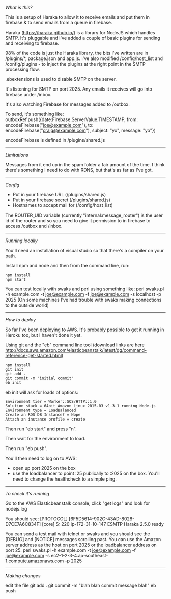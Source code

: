 *What is this?*

This is a setup of Haraka to allow it to receive emails and put them in firebase & to send emails from a queue in firebase.

Haraka (https://haraka.github.io/) is a library for NodeJS which handles SMTP.  It's pluggable and I've added a couple of basic plugins for sending and receiving to firebase.

98% of the code is just the Haraka library, the bits I've written are in /plugins/*, package.json and app.js.  I've also modified /config/host_list and /config/plugins - to inject the plugins at the right point in the SMTP processing flow.

.ebextensions is used to disable SMTP on the server.

It's listening for SMTP on port 2025.  Any emails it receives will go into firebase under /inbox.

It's also watching Firebase for messages added to /outbox.

To send, it's something like:
outboxRef.push({date:Firebase.ServerValue.TIMESTAMP, from: encodeFirebase("joe@example.com"), to: encodeFirebase("craig@example.com"), subject: "yo", message: "yo"})

encodeFirebase is defined in /plugins/shared.js

--------------------------------------------------------------------------------

*Limitations*

Messages from it end up in the spam folder a fair amount of the time.  I think there's something I need to do with RDNS, but that's as far as I've got.

--------------------------------------------------------------------------------

*Config*

 * Put in your firebase URL (/plugins/shared.js)
 * Put in your firebase secret (/plugins/shared.js)
 * Hostnames to accept mail for (/config/host_list)


The ROUTER_UID variable (currently "internal:message_router") is the user id of the router and so you need to give it permission to in firebase to access /outbox and /inbox.

--------------------------------------------------------------------------------

*Running locally*

You'll need an installation of visual studio so that there's a compiler on your path.

Install npm and node and then from the command line, run:

	npm install
	npm start

You can test locally with swaks and perl using something like:
	perl swaks.pl -h example.com -t joe@example.com -f joe@example.com -s localhost -p 2025
(On some machines I've had trouble with swaks making connections to the outside world)

--------------------------------------------------------------------------------

*How to deploy*

So far I've been deploying to AWS.  It's probably possible to get it running in Heroku too, but I haven't done it yet.

Using git and the "eb" command line tool (download links are here http://docs.aws.amazon.com/elasticbeanstalk/latest/dg/command-reference-get-started.html)

	npm install
	git init
	git add .
	git commit -m "initial commit"
	eb init

eb init will ask for loads of options:

	Environment tier = Worker::SQS/HTTP::1.0
	Solution stack = 64bit Amazon Linux 2015.03 v1.3.1 running Node.js
	Environment type = LoadBalanced
	Create an RDS DB Instance? = Nope
	Attach an instance profile = create

Then run "eb start" and press "n".

Then wait for the environment to load.

Then run "eb push".

You'll then need to log on to AWS:
* open up port 2025 on the box
* use the loadbalancer to point :25 publically to :2025 on the box.  You'll need to change the healthcheck to a simple ping. 

--------------------------------------------------------------------------------

*To check it's running*

Go to the AWS Elasticbeanstalk console, click "get logs" and look for nodejs.log

You should see:
[PROTOCOL] [6F5D5614-902C-43AD-8028-D7CE7A6C834F] [core] S: 220 ip-172-31-10-147 ESMTP Haraka 2.5.0 ready

You can send a test mail with telnet or swaks and you should see the [DEBUG] and [NOTICE] messages scrolling past.  You can use the Amazon server address as the host on port 2025 or the loadbalancer address on port 25.
perl swaks.pl -h example.com -t joe@example.com -f joe@example.com -s ec2-1-2-3-4.ap-southeast-1.compute.amazonaws.com -p 2025

--------------------------------------------------------------------------------

*Making changes*

edit the file
git add .
git commit -m "blah blah commit message blah"
eb push